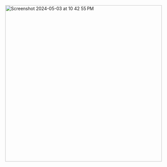 <img width="496" alt="Screenshot 2024-05-03 at 10 42 55 PM" src="https://github.com/ZenGround0/onramp-contracts/assets/5515260/6dee632d-f2de-4880-a4d7-c99fe8e1438a">
